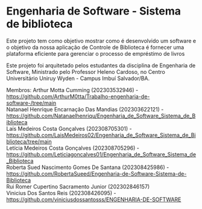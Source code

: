 # Engenharia de Software - Sistema de biblioteca

Este projeto tem como objetivo mostrar como é desenvolvido um software e o objetivo da nossa aplicação de Controle de Biblioteca é fornecer uma plataforma eficiente para gerenciar o processo de empréstimo de livros

Este projeto foi arquitetado pelos estudantes da disciplina de Engenharia de Software, Ministrado pelo Professor Heleno Cardoso, no Centro Universitário Uniruy Wyden - Campus Imbuí Salvador/BA. 

Membros: Arthur Motta Cumming (202303532946) - https://github.com/ArthurM0tta/Trabalho-engenharia-de-software-/tree/main             
Natanael Henrique Encarnação Das Mandias (202303622121) -   https://github.com/Natanaelhenriqu/Engenharia_de_Software_Sistema_de_Biblioteca                                                                                                     
Laís Medeiros Costa Gonçalves (202308705301) - https://github.com/LaisMedeiros02/Engenharia_de_Software_Sistema_de_Biblioteca/tree/main                                                                                                         
Letícia Medeiros Costa Gonçalves (202308705296) - https://github.com/Leticiagoncalves01/Engenharia_de_Software_Sistema_de_Biblioteca                                                                                                                  
Roberta Sued Nascimento Gomes De Santana (202308425986) - https://github.com/RobertaSueed/Engenharia-de-Software-Sistema-de-Biblioteca                                                                   
Rui Romer Cupertino Sacramento Junior (202302846157)                                                                                                 
Vinicius Dos Santos Reis (202308426095) - https://github.com/viniciusdossantosss/ENGENHARIA-DE-SOFTWARE
